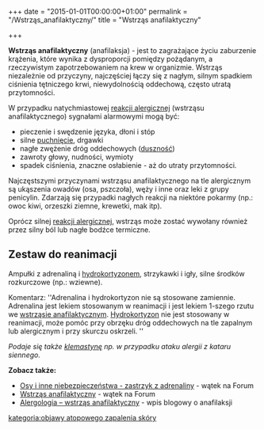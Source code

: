 +++
date = "2015-01-01T00:00:00+01:00"
permalink = "/Wstrząs_anafilaktyczny/"
title = "Wstrząs anafilaktyczny"

+++

**Wstrząs anafilaktyczny** (anafilaksja) - jest to zagrażające życiu zaburzenie krążenia, które wynika z dysproporcji pomiędzy pożądanym, a rzeczywistym zapotrzebowaniem na krew w organizmie. Wstrząs niezależnie od przyczyny, najczęściej łączy się z nagłym, silnym spadkiem ciśnienia tętniczego krwi, niewydolnością oddechową, często utratą przytomności.

W przypadku natychmiastowej [reakcji alergicznej](/atopedia/Reakcja_alergiczna "wikilink") (wstrząsu anafilaktycznego) sygnałami alarmowymi mogą być:

-   pieczenie i swędzenie języka, dłoni i stóp
-   silne [puchnięcie](/atopedia/Puchnięcie "wikilink"), drgawki
-   nagłe zwężenie dróg oddechowych ([duszność](/atopedia/Duszność "wikilink"))
-   zawroty głowy, nudności, wymioty
-   spadek ciśnienia, znaczne osłabienie - aż do utraty przytomności.

Najczęstszymi przyczynami wstrząsu anafilaktycznego na tle alergicznym są ukąszenia owadów (osa, pszczoła), węży i inne oraz leki z grupy penicylin. Zdarzają się przypadki nagłych reakcji na niektóre pokarmy (np.: owoc kiwi, orzeszki ziemne, krewetki, mak itp).

Oprócz silnej [reakcji alergicznej](/atopedia/Reakcja_alergiczna "wikilink"), wstrząs może zostać wywołany również przez silny ból lub nagłe bodźce termiczne.

Zestaw do reanimacji
--------------------

Ampułki z adrenaliną i [hydrokortyzonem](/atopedia/hydrokortyzon "wikilink"), strzykawki i igły, silne środków rozkurczowe (np.: wziewne).


Komentarz: ''Adrenalina i hydrokortyzon nie są stosowane zamiennie. Adrenalina jest lekiem stosowanym w reanimacji i jest lekiem 1-szego rzutu we [wstrząsie anafilaktycznym](/atopedia/wstrząs_anafilaktyczny "wikilink"). [Hydrokortyzon](/atopedia/Hydrokortyzon "wikilink") nie jest stosowany w reanimacji, może pomóc przy obrzęku dróg oddechowych na tle zapalnym lub alergicznym i przy skurczu oskrzeli. ''

*Podaje się także [klemastynę](/atopedia/Clemastin "wikilink") np. w przypadku ataku alergii z kataru siennego.*

**Zobacz także:**

-   [Osy i inne niebezpieczeństwa - zastrzyk z adrenaliny](http://www.atopowe-zapalenie.pl/forum/viewtopic.php?f=10&t=2574) - wątek na Forum
-   [Wstrząs anafilaktyczny](http://www.atopowe-zapalenie.pl/forum/viewtopic.php?f=12&t=3562) - wątek na Forum
-   [Alergologia – wstrząs anafilaktyczny](http://roux79.wordpress.com/2010/05/26/alergologia-uczulenie-na-pylki/) - wpis blogowy o anafilaksji

[kategoria:objawy atopowego zapalenia skóry](/atopedia/kategoria:objawy_atopowego_zapalenia_skóry "wikilink")